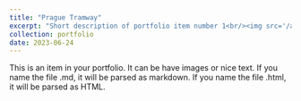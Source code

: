 ```yaml
---
title: "Prague Tramway"
excerpt: "Short description of portfolio item number 1<br/><img src='/artworks/Prague_tramway.jpg'>"
collection: portfolio
date: 2023-06-24
---
```


This is an item in your portfolio. It can be have images or nice text. If you name the file .md, it will be parsed as markdown. If you name the file .html, it will be parsed as HTML. 
